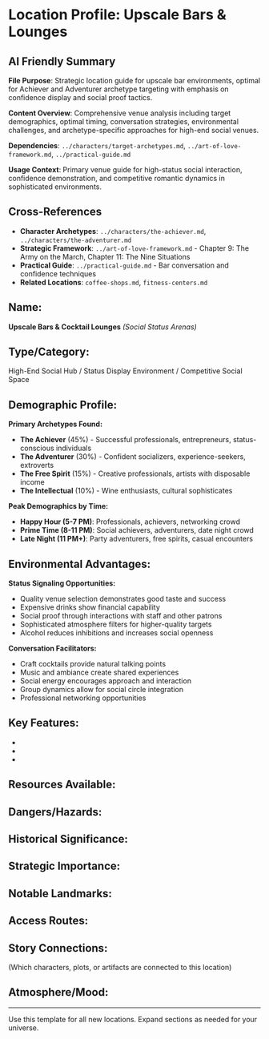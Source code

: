 # Location Profile: Upscale Bars & Lounges

## AI Friendly Summary
**File Purpose**: Strategic location guide for upscale bar environments, optimal for Achiever and Adventurer archetype targeting with emphasis on confidence display and social proof tactics.

**Content Overview**: Comprehensive venue analysis including target demographics, optimal timing, conversation strategies, environmental challenges, and archetype-specific approaches for high-end social venues.

**Dependencies**: `../characters/target-archetypes.md`, `../art-of-love-framework.md`, `../practical-guide.md`

**Usage Context**: Primary venue guide for high-status social interaction, confidence demonstration, and competitive romantic dynamics in sophisticated environments.

## Cross-References
- **Character Archetypes**: `../characters/the-achiever.md`, `../characters/the-adventurer.md`
- **Strategic Framework**: `../art-of-love-framework.md` - Chapter 9: The Army on the March, Chapter 11: The Nine Situations
- **Practical Guide**: `../practical-guide.md` - Bar conversation and confidence techniques
- **Related Locations**: `coffee-shops.md`, `fitness-centers.md`

## Name:
**Upscale Bars & Cocktail Lounges** *(Social Status Arenas)*

## Type/Category:
High-End Social Hub / Status Display Environment / Competitive Social Space

## Demographic Profile:
**Primary Archetypes Found:**
- **The Achiever** (45%) - Successful professionals, entrepreneurs, status-conscious individuals
- **The Adventurer** (30%) - Confident socializers, experience-seekers, extroverts
- **The Free Spirit** (15%) - Creative professionals, artists with disposable income
- **The Intellectual** (10%) - Wine enthusiasts, cultural sophisticates

**Peak Demographics by Time:**
- **Happy Hour (5-7 PM)**: Professionals, achievers, networking crowd
- **Prime Time (8-11 PM)**: Social achievers, adventurers, date night crowd
- **Late Night (11 PM+)**: Party adventurers, free spirits, casual encounters

## Environmental Advantages:
**Status Signaling Opportunities:**
- Quality venue selection demonstrates good taste and success
- Expensive drinks show financial capability
- Social proof through interactions with staff and other patrons
- Sophisticated atmosphere filters for higher-quality targets
- Alcohol reduces inhibitions and increases social openness

**Conversation Facilitators:**
- Craft cocktails provide natural talking points
- Music and ambiance create shared experiences
- Social energy encourages approach and interaction
- Group dynamics allow for social circle integration
- Professional networking opportunities

## Key Features:
- 
- 
- 

## Resources Available:

## Dangers/Hazards:

## Historical Significance:

## Strategic Importance:

## Notable Landmarks:

## Access Routes:

## Story Connections:
(Which characters, plots, or artifacts are connected to this location)

## Atmosphere/Mood:

---
Use this template for all new locations. Expand sections as needed for your universe.
